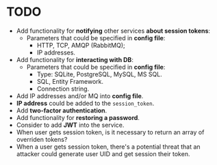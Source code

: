 # TODO 

- Add functionality for **notifying** other services **about session tokens**: 
    - Parameters that could be specified in **config file**:
        - HTTP, TCP, AMQP (RabbitMQ);
        - IP addresses.
- Add functionality for **interacting with DB**:
    - Parameters that could be specified in **config file**:
        - Type: SQLite, PostgreSQL, MySQL, MS SQL.
        - SQL, Entity Framework.
        - Connection string.
- Add IP addresses and/or MQ into **config file**.
- **IP address** could be added to the `session_token`.
- Add **two-factor authentication**.
- Add functionality for **restoring a password**.
- Consider to add **JWT** into the service.
- When user gets session token, is it necessary to return an array of overriden tokens?
- When a user gets session token, there's a potential threat that an attacker could generate user UID and get session their token.
